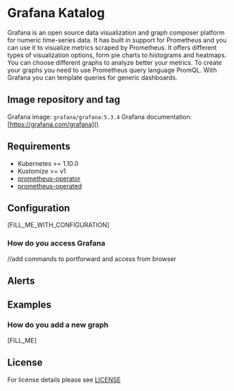 # Grafana Katalog

Grafana is an open source data visualization and graph composer platform for numeric time-series data. It has built in support for Prometheus and you can use it to visualize metrics scraped by Prometheus. It offers different types of visualization options, form pie charts to histograms and heatmaps. You can choose different graphs to analyze better your metrics. To create your graphs you need to use Prometheus query language PromQL. With Grafana you can template queries for generic dashboards. 


## Image repository and tag

Grafana image: `grafana/grafana:5.3.4`
Grafana documentation: [https://grafana.com/grafana]() 

## Requirements

- Kubernetes >= 1.10.0
- Kustomize >= v1
- [prometheus-operator]()
- [prometheus-operated]()

## Configuration

[FILL_ME_WITH_CONFIGURATION]

### How do you access Grafana 
//add commands to portforward and access from browser

## Alerts



## Examples

### How do you add a new graph
[FILL_ME]


## License

For license details please see [LICENSE](license_link) 
